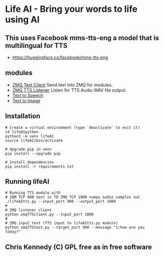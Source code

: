 # Life AI - Bring your words to life using AI

## This uses Facebook mms-tts-eng a model that is multilingual for TTS

- <https://huggingface.co/facebook/mms-tts-eng>

## modules

- [ZMQ Text Client](zmqTextClient.py) Send text into ZMQ for modules.
- [ZMQ TTS Listener](zmqTTSlisten.py) Listen for TTS Audio WAV file output.
- [Text to Speech](lifeAItts.py)
- [Text to Image](lifeAIimage.py)

## Installation

```text
# Create a virtual environment (type `deactivate` to exit it)
cd lifeAIpython
python3 -m venv lifeAI
source lifeAI/bin/activate

# Upgrade pip in venv
pip install --upgrade pip

# Install dependencies
pip install -r requirements.txt
```

## Running lifeAI

```text
# Running TTS module with
# ZQM TCP 900 text in TO ZMQ TCP 1000 numpy audio samples out
./lifeAItts.py --input_port 900 --output_port 1000
#
# ZMQ listener client
python zmqTTSclient.py --input_port 1000
#
# ZMQ input test (TTS input to lifeAItts.py module)
python zmqTTStest.py --target_port 900 --message "1:how are you today?"
```

## Chris Kennedy (C) GPL free as in free software
